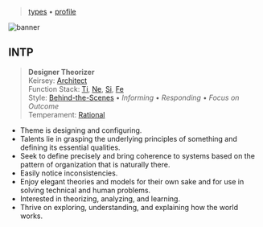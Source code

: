 > [types](../)
> &bull; [profile](/profile)

![banner](/mbti/photos/banner.png)

## INTP

> **Designer Theorizer**  
> Keirsey: [Architect](/mbti/keirsey/intp)  
> Function Stack:
> [Ti](/mbti/functions/ti),
> [Ne](/mbti/functions/ne),
> [Si](/mbti/functions/si),
> [Fe](/mbti/functions/fe)  
> Style: [Behind-the-Scenes](/mbti/styles/behind-the-scenes) &bull;
> _Informing_ &bull; _Responding_ &bull; _Focus on Outcome_  
> Temperament: [Rational](/mbti/temperaments/rationals)

* Theme is designing and configuring.
* Talents lie in grasping the underlying principles of something and defining its essential qualities.
* Seek to define precisely and bring coherence to systems based on the pattern of organization that is naturally there.
* Easily notice inconsistencies.
* Enjoy elegant theories and models for their own sake and for use in solving technical and human problems.
* Interested in theorizing, analyzing, and learning.
* Thrive on exploring, understanding, and explaining how the world works.
